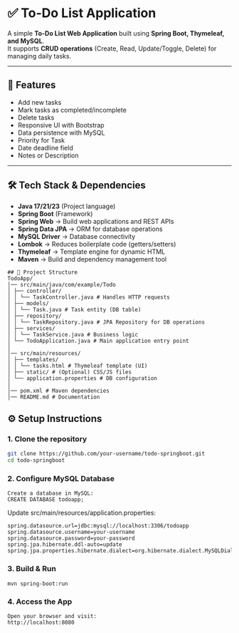 # ✅ To-Do List Application 

A simple **To-Do List Web Application** built using **Spring Boot, Thymeleaf, and MySQL**.  
It supports **CRUD operations** (Create, Read, Update/Toggle, Delete) for managing daily tasks.  

---

## 🚀 Features
- Add new tasks
- Mark tasks as completed/incomplete
- Delete tasks
- Responsive UI with Bootstrap
- Data persistence with MySQL
- Priority for Task
- Date deadline field
- Notes or Description

---

## 🛠️ Tech Stack & Dependencies
- **Java 17/21/23** (Project language)
- **Spring Boot** (Framework)
- **Spring Web** → Build web applications and REST APIs
- **Spring Data JPA** → ORM for database operations
- **MySQL Driver** → Database connectivity
- **Lombok** → Reduces boilerplate code (getters/setters)
- **Thymeleaf** → Template engine for dynamic HTML
- **Maven** → Build and dependency management tool

```
## 📂 Project Structure
TodoApp/
│── src/main/java/com/example/Todo
│ ├── controller/
│ │ └── TaskController.java # Handles HTTP requests
│ ├── models/
│ │ └── Task.java # Task entity (DB table)
│ ├── repository/
│ │ └── TaskRepository.java # JPA Repository for DB operations
│ ├── services/
│ │ └── TaskService.java # Business logic
│ └── TodoApplication.java # Main application entry point
│
│── src/main/resources/
│ ├── templates/
│ │ └── tasks.html # Thymeleaf template (UI)
│ ├── static/ # (Optional) CSS/JS files
│ └── application.properties # DB configuration
│
│── pom.xml # Maven dependencies
│── README.md # Documentation

```

## ⚙️ Setup Instructions

### 1. Clone the repository
```bash
git clone https://github.com/your-username/todo-springboot.git
cd todo-springboot
```
### 2. Configure MySQL Database
```
Create a database in MySQL:
CREATE DATABASE todoapp;
```
Update src/main/resources/application.properties:
```
spring.datasource.url=jdbc:mysql://localhost:3306/todoapp
spring.datasource.username=your-username
spring.datasource.password=your-password
spring.jpa.hibernate.ddl-auto=update
spring.jpa.properties.hibernate.dialect=org.hibernate.dialect.MySQLDialect
```
### 3. Build & Run

```mvn clean install
mvn spring-boot:run
```
### 4. Access the App
```
Open your browser and visit:
http://localhost:8080
```
